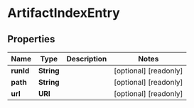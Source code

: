 

# ArtifactIndexEntry


## Properties

| Name | Type | Description | Notes |
|------------ | ------------- | ------------- | -------------|
|**runId** | **String** |  |  [optional] [readonly] |
|**path** | **String** |  |  [optional] [readonly] |
|**url** | **URI** |  |  [optional] [readonly] |



